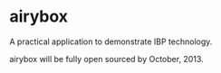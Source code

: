 airybox
=======

A practical application to demonstrate IBP technology.

airybox will be fully open sourced by October, 2013.
